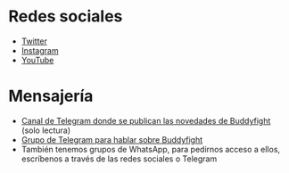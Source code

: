 # Redes sociales

- [Twitter](http://twitter.com/buddyfightmlg)
- [Instagram](http://instagram.com/buddyfightmlg)
- [YouTube](https://www.youtube.com/channel/UCKVOipnTYgKv4wC401bxJfg)

# Mensajería

- [Canal de Telegram donde se publican las novedades de Buddyfight](https://t.me/buddyfightnews) (solo lectura)
- [Grupo de Telegram para hablar sobre Buddyfight](https://t.me/buddyfightclub)
- También tenemos grupos de WhatsApp, para pedirnos acceso a ellos, escríbenos a través de las redes sociales o Telegram
